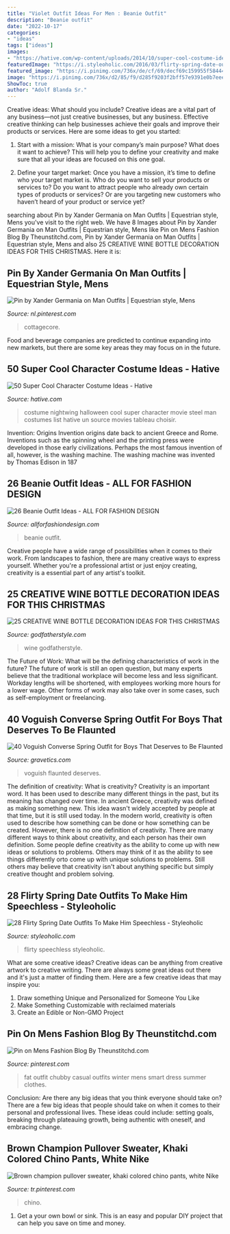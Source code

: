 ```yaml
---
title: "Violet Outfit Ideas For Men : Beanie Outfit"
description: "Beanie outfit"
date: "2022-10-17"
categories:
- "ideas"
tags: ["ideas"]
images:
- "https://hative.com/wp-content/uploads/2014/10/super-cool-costume-ideas/1-nightwing-halloween-costume.jpg"
featuredImage: "https://i.styleoholic.com/2016/03/flirty-spring-date-outfits-to-make-him-speechless-3.jpg"
featured_image: "https://i.pinimg.com/736x/de/cf/69/decf69c159955f584447022de42c7037.jpg"
image: "https://i.pinimg.com/736x/d2/85/f9/d285f9203f2bff57e9391e0b7eee31c8.jpg"
ShowToc: true
author: "Adolf Blanda Sr."
---
```



Creative ideas: What should you include?
Creative ideas are a vital part of any business—not just creative businesses, but any business. Effective creative thinking can help businesses achieve their goals and improve their products or services. Here are some ideas to get you started:
1. Start with a mission: What is your company’s main purpose? What does it want to achieve? This will help you to define your creativity and make sure that all your ideas are focused on this one goal.

2. Define your target market: Once you have a mission, it’s time to define who your target market is. Who do you want to sell your products or services to? Do you want to attract people who already own certain types of products or services? Or are you targeting new customers who haven’t heard of your product or service yet?

	

		
searching about Pin by Xander Germania on Man Outfits | Equestrian style, Mens you've visit to the right web. We have 8 Images about Pin by Xander Germania on Man Outfits | Equestrian style, Mens like Pin on Mens Fashion Blog By Theunstitchd.com, Pin by Xander Germania on Man Outfits | Equestrian style, Mens and also 25 CREATIVE WINE BOTTLE DECORATION IDEAS FOR THIS CHRISTMAS. Here it is:
		
    
## Pin By Xander Germania On Man Outfits | Equestrian Style, Mens

<img loading=lazy src="https://i.pinimg.com/736x/d2/85/f9/d285f9203f2bff57e9391e0b7eee31c8.jpg" onerror="this.onerror=null;this.src='https://tse1.mm.bing.net/th?id=OIP.Hzv2BgZ8AUNXo8mbaxyLzQHaLH&amp;pid=15.1';" alt="Pin by Xander Germania on Man Outfits | Equestrian style, Mens">

_Source: nl.pinterest.com_

>cottagecore. 

	

Food and beverage companies are predicted to continue expanding into new markets, but there are some key areas they may focus on in the future.

    
## 50 Super Cool Character Costume Ideas - Hative

<img loading=lazy src="https://hative.com/wp-content/uploads/2014/10/super-cool-costume-ideas/1-nightwing-halloween-costume.jpg" onerror="this.onerror=null;this.src='https://tse3.mm.bing.net/th?id=OIP.HYjxMr9dyV65Jasc4MfInAHaJ4&amp;pid=15.1';" alt="50 Super Cool Character Costume Ideas - Hative">

_Source: hative.com_

>costume nightwing halloween cool super character movie steel man costumes list hative un source movies tableau choisir. 

	

Invention: Origins
Invention origins date back to ancient Greece and Rome. Inventions such as the spinning wheel and the printing press were developed in those early civilizations. Perhaps the most famous invention of all, however, is the washing machine. The washing machine was invented by Thomas Edison in 187
    
## 26 Beanie Outfit Ideas - ALL FOR FASHION DESIGN

<img loading=lazy src="https://allforfashiondesign.com/wp-content/uploads/2013/12/e-23-600x880.jpg" onerror="this.onerror=null;this.src='https://tse4.mm.bing.net/th?id=OIP.JFec5LO1Xriqb85OR4mFNwHaK3&amp;pid=15.1';" alt="26 Beanie Outfit Ideas - ALL FOR FASHION DESIGN">

_Source: allforfashiondesign.com_

>beanie outfit. 

	

Creative people have a wide range of possibilities when it comes to their work. From landscapes to fashion, there are many creative ways to express yourself. Whether you're a professional artist or just enjoy creating, creativity is a essential part of any artist's toolkit.

    
## 25 CREATIVE WINE BOTTLE DECORATION IDEAS FOR THIS CHRISTMAS

<img loading=lazy src="https://godfatherstyle.com/wp-content/uploads/2015/11/WINE-DECORATIONS...6.jpg" onerror="this.onerror=null;this.src='https://tse4.mm.bing.net/th?id=OIP.x1AeBDKSRqbGy0TuGqTGIwHaJ4&amp;pid=15.1';" alt="25 CREATIVE WINE BOTTLE DECORATION IDEAS FOR THIS CHRISTMAS">

_Source: godfatherstyle.com_

>wine godfatherstyle. 

	

The Future of Work: What will be the defining characteristics of work in the future?
The future of work is still an open question, but many experts believe that the traditional workplace will become less and less significant. Workday lengths will be shortened, with employees working more hours for a lower wage. Other forms of work may also take over in some cases, such as self-employment or freelancing.

    
## 40 Voguish Converse Spring Outfit For Boys That Deserves To Be Flaunted

<img loading=lazy src="https://www.gravetics.com/wp-content/uploads/2017/06/Denim-Shirt-With-Jeans-And-White-Converse-768x852.jpg" onerror="this.onerror=null;this.src='https://tse1.mm.bing.net/th?id=OIP.txmHT0b28ggKMvch3Tk2-AHaIN&amp;pid=15.1';" alt="40 Voguish Converse Spring Outfit for Boys That Deserves to Be Flaunted">

_Source: gravetics.com_

>voguish flaunted deserves. 

	

The definition of creativity: What is creativity?
Creativity is an important word. It has been used to describe many different things in the past, but its meaning has changed over time. In ancient Greece, creativity was defined as making something new. This idea wasn't widely accepted by people at that time, but it is still used today. In the modern world, creativity is often used to describe how something can be done or how something can be created. However, there is no one definition of creativity. There are many different ways to think about creativity, and each person has their own definition. Some people define creativity as the ability to come up with new ideas or solutions to problems. Others may think of it as the ability to see things differently orto come up with unique solutions to problems. Still others may believe that creativity isn't about anything specific but simply creative thought and problem solving.

    
## 28 Flirty Spring Date Outfits To Make Him Speechless - Styleoholic

<img loading=lazy src="https://i.styleoholic.com/2016/03/flirty-spring-date-outfits-to-make-him-speechless-3.jpg" onerror="this.onerror=null;this.src='https://tse1.mm.bing.net/th?id=OIP.ZaIu6InXg9bfB59OsA2v-QHaOc&amp;pid=15.1';" alt="28 Flirty Spring Date Outfits To Make Him Speechless - Styleoholic">

_Source: styleoholic.com_

>flirty speechless styleoholic. 

	

What are some creative ideas?
Creative ideas can be anything from creative artwork to creative writing. There are always some great ideas out there and it's just a matter of finding them. Here are a few creative ideas that may inspire you:
1. Draw something Unique and Personalized for Someone You Like
2. Make Something Customizable with reclaimed materials
3. Create an Edible or Non-GMO Project

    
## Pin On Mens Fashion Blog By Theunstitchd.com

<img loading=lazy src="https://i.pinimg.com/736x/de/cf/69/decf69c159955f584447022de42c7037.jpg" onerror="this.onerror=null;this.src='https://tse4.mm.bing.net/th?id=OIP.TsQrjcEPa1HixucqjBg5EgHaRi&amp;pid=15.1';" alt="Pin on Mens Fashion Blog By Theunstitchd.com">

_Source: pinterest.com_

>fat outfit chubby casual outfits winter mens smart dress summer clothes. 

	

Conclusion: Are there any big ideas that you think everyone should take on?
There are a few big ideas that people should take on when it comes to their personal and professional lives. These ideas could include: setting goals, breaking through plateauing growth, being authentic with oneself, and embracing change.

    
## Brown Champion Pullover Sweater, Khaki Colored Chino Pants, White Nike

<img loading=lazy src="https://i.pinimg.com/736x/5a/04/e4/5a04e440b10a3af1089ff38ce9d042cd.jpg" onerror="this.onerror=null;this.src='https://tse2.mm.bing.net/th?id=OIP.6puIx2dYHDf1X_q-bL0boAHaN0&amp;pid=15.1';" alt="Brown champion pullover sweater, khaki colored chino pants, white Nike">

_Source: tr.pinterest.com_

>chino. 

	

1. Get a your own bowl or sink. This is an easy and popular DIY project that can help you save on time and money.

